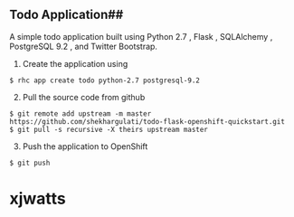 ## Todo Application##

A simple todo application built using Python 2.7 , Flask , SQLAlchemy , PostgreSQL 9.2 , and Twitter Bootstrap.

1. Create the application using 
```
$ rhc app create todo python-2.7 postgresql-9.2
```

2. Pull the source code from github
```
$ git remote add upstream -m master https://github.com/shekhargulati/todo-flask-openshift-quickstart.git
$ git pull -s recursive -X theirs upstream master
```

3. Push the application to OpenShift
```
$ git push
```
# xjwatts
